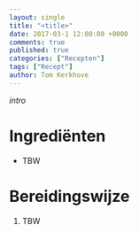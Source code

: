 ```yaml
---
layout: single
title: "<title>"
date: 2017-03-1 12:00:00 +0000
comments: true
published: true
categories: ["Recepten"]
tags: ["Recept"]
author: Tom Kerkhove
---
```


_intro_

# Ingrediënten

- TBW

# Bereidingswijze

1. TBW